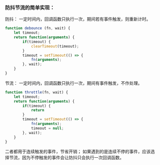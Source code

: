 ### 防抖节流的简单实现：

防抖：
一定时间内，回调函数只执行一次，期间若有事件触发，则重新计时。

```javascript
function debounce (fn, wait) {
    let timeout;
    return function(arguments) {
        if(timeout) {
            clearTimeout(timeout);
        }
        timeout = setTimeout(() => {
            fn(arguments);
        }, wait);     
    }
}
```
节流：
一定时间内，回调函数只执行一次，期间有事件触发，不作处理。
```javascript
function throttle(fn, wait) {
    let timeout;
    return function(arguments) {
        if(timeout) {
            return 
        }
        timeout = setTimeout(() => {
            fn(arguments);
            timeout = null;
        }, wait);
    }
}
```

二者都用于连续触发的事件，节省开销；
如果遇到的是连续不停的事件，应该选择节流，因为不停触发的事件会让防抖只会执行一次回调函数。
